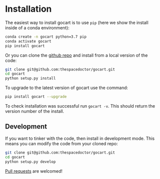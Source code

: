 # Installation

The easiest way to install gocart is to use `pip` (here we show the install inside of a conda environment):

``` bash
conda create -n gocart python=3.7 pip
conda activate gocart
pip install gocart
```

Or you can clone the [github repo](https://github.com/thespacedoctor/gocart) and install from a local version of the code:

``` bash
git clone git@github.com:thespacedoctor/gocart.git
cd gocart
python setup.py install
```

To upgrade to the latest version of gocart use the command:

``` bash
pip install gocart --upgrade
```

To check installation was successful run `gocart -v`. This should return the version number of the install.

## Development

If you want to tinker with the code, then install in development mode. This means you can modify the code from your cloned repo:

``` bash
git clone git@github.com:thespacedoctor/gocart.git
cd gocart
python setup.py develop
```

[Pull requests](https://github.com/thespacedoctor/gocart/pulls) are welcomed! 

<!-- ### Sublime Snippets

If you use [Sublime Text](https://www.sublimetext.com/) as your code editor, and you're planning to develop your own python code with soxspipe, you might find [my Sublime Snippets](https://github.com/thespacedoctor/gocart-Sublime-Snippets) useful. -->


